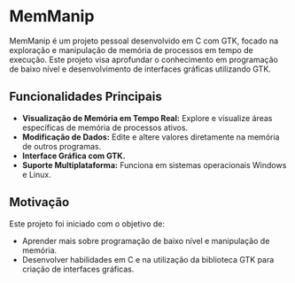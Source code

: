 # MemManip

MemManip é um projeto pessoal desenvolvido em C com GTK, focado na exploração e manipulação de memória de processos em tempo de execução. Este projeto visa aprofundar o conhecimento em programação de baixo nível e desenvolvimento de interfaces gráficas utilizando GTK.

## Funcionalidades Principais

- **Visualização de Memória em Tempo Real:** Explore e visualize áreas específicas de memória de processos ativos.
- **Modificação de Dados:** Edite e altere valores diretamente na memória de outros programas.
- **Interface Gráfica com GTK.**
- **Suporte Multiplataforma:** Funciona em sistemas operacionais Windows e Linux.

## Motivação

Este projeto foi iniciado com o objetivo de:

- Aprender mais sobre programação de baixo nível e manipulação de memória.
- Desenvolver habilidades em C e na utilização da biblioteca GTK para criação de interfaces gráficas.
